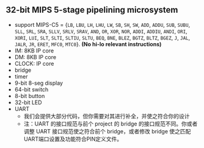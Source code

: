 ## 32-bit MIPS 5-stage pipelining microsystem
- support MIPS-C5 = {`LB`, `LBU`, `LH`, `LHU`, `LW`, `SB`, `SH`, `SW`, `ADD`, `ADDU`, `SUB`, `SUBU`, `SLL`, `SRL`, `SRA`, `SLLV`, `SRLV`, `SRAV`, `AND`, `OR`, `XOR`, `NOR`, `ADDI`, `ADDIU`, `ANDI`, `ORI`, `XORI`, `LUI`, `SLT`, `SLTI`, `SLTIU`, `SLTU`, `BEQ`, `BNE`, `BLEZ`, `BGTZ`, `BLTZ`, `BGEZ`, `J`, `JAL`, `JALR`, `JR`, `ERET`, `MFC0`, `MTC0`}. **(No hi-lo relevant instructions)**
- IM: 8KB IP core
- DM: 8KB IP core
- CLOCK: IP core
- bridge
- timer
- 9-bit 8-seg display
- 64-bit switch
- 8-bit button
- 32-bit LED
- UART
  - 我们会提供大部分代码，但你需要对其进行补全，并使之符合你的设计
  - 注：UART 的接口规范与前个 project 的 bridge 的接口规范不同。你或者调整 UART 接口规范使之符合前个 bridge，或者修改 bridge 使之匹配 UART端口设置及功能符合PIN定义文件。